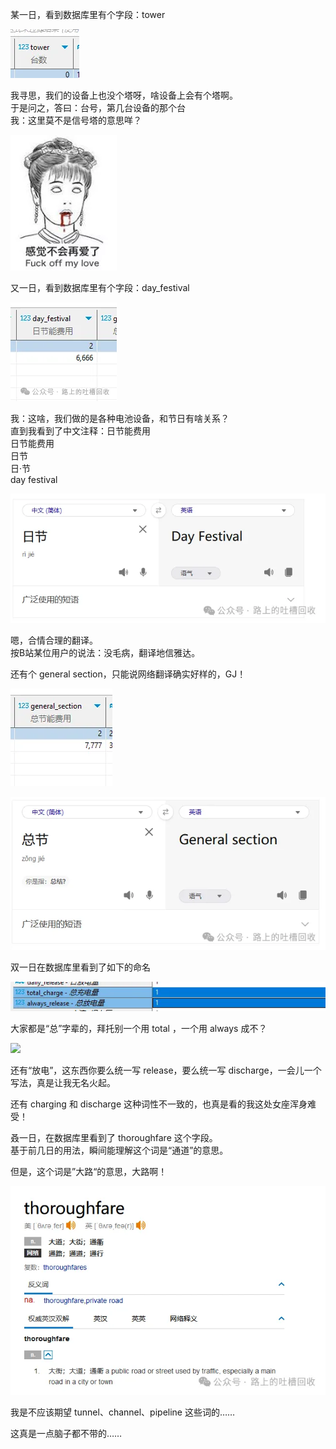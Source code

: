 某一日，看到数据库里有个字段：tower

![](tower.webp)

我寻思，我们的设备上也没个塔呀，啥设备上会有个塔啊。  
于是问之，答曰：台号，第几台设备的那个台  
我：这里莫不是信号塔的意思咩？

![](no-love.webp)

又一日，看到数据库里有个字段：day_festival

![](day_festival.webp)

我：这啥，我们做的是各种电池设备，和节日有啥关系？  
直到我看到了中文注释：日节能费用  
日节能费用  
日节  
日·节  
day festival

![](day_festival2.webp)

嗯，合情合理的翻译。  
按B站某位用户的说法：没毛病，翻译地信雅达。

还有个 general section，只能说网络翻译确实好样的，GJ！

![](general_section.webp)

![](general_section2.webp)

双一日在数据库里看到了如下的命名

![](total_always.webp)

大家都是“总”字辈的，拜托别一个用 total ，一个用 always 成不？

![](trelease_discharge.webp)

还有“放电”，这东西你要么统一写 release，要么统一写 discharge，一会儿一个写法，真是让我无名火起。

还有 charging 和 discharge 这种词性不一致的，也真是看的我这处女座浑身难受！

叒一日，在数据库里看到了 thoroughfare 这个字段。  
基于前几日的用法，瞬间能理解这个词是“通道”的意思。

但是，这个词是”大路“的意思，大路啊！

![](thoroughfare.webp)

我是不应该期望 tunnel、channel、pipeline 这些词的……

这真是一点脑子都不带的……